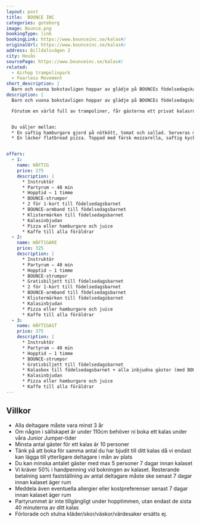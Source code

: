 ```yaml
---
layout: post
title:  BOUNCE INC
categories: goteborg
image: Bounce.png
bookingType: link
bookingLink: https://www.bounceinc.se/kalas#/
originalUrl: https://www.bounceinc.se/kalas#/
address: Billdalsvägen 2
city: Hovås
sourcePage: https://www.bounceinc.se/kalas#/
related:
  - Airhop trampolinpark
  - Fearless Movement
short_description: |
  Barn och vuxna bokstavligen hoppar av glädje på BOUNCEs födelsedagskalas! Från Free Jump-området till Big Bag, Slam Dunk och Dodgeball – detta är en ny nivå av utmaning för dig som vill uppleva en adrenalinfylld födelsedag.
description: |
  Barn och vuxna bokstavligen hoppar av glädje på BOUNCEs födelsedagskalas! Från Free Jump-området till Big Bag, Slam Dunk och Dodgeball – detta är en ny nivå av utmaning för dig som vill uppleva en adrenalinfylld födelsedag.

  Förutom en värld full av trampoliner, får gästerna ett privat kalasrum, god mat och en egen fantastisk kalasvärd som ser till att alla har en oförglömlig tid. För ett säkert och roligt kalas på BOUNCE måste alla deltagare vara över 3 år.


  Du väljer mellan:
  * En saftig hamburgare gjord på nötkött, tomat och sallad. Serveras med pommes frites och senap, ketchup och chilimayo som dipping sås.
  * En läcker flatbread pizza. Toppad med färsk mozzarella, saftig kyckling och tomater (finns även som vegetarisk alternativ)


offers:
  - 1:
    name: HÄFTIG
    price: 275
    description: |
      * Instruktör
      * Partyrum – 40 min
      * Hopptid – 1 timme
      * BOUNCE-strumpor
      * 2 för 1-kort till födelsedagsbarnet
      * BOUNCE-armband till födelsedagsbarnet
      * Klistermärken till födelsedagsbarnet
      * Kalasinbjudan
      * Pizza eller hamburgare och juice
      * Kaffe till alla föräldrar
  - 2:
    name: HÄFTIGARE
    price: 325
    description: |
      * Instruktör
      * Partyrum – 40 min
      * Hopptid – 1 timme
      * BOUNCE-strumpor
      * Gratisbiljett till födelsedagsbarnet
      * 2 för 1-kort till födelsedagsbarnet
      * BOUNCE-armband till födelsedagsbarnet
      * Klistermärken till födelsedagsbarnet
      * Kalasinbjudan
      * Pizza eller hamburgare och juice
      * Kaffe till alla föräldrar
  - 3:
    name: HÄFTIGAST
    price: 375
    description: |
      * Instruktör
      * Partyrum – 40 min
      * Hopptid – 1 timme
      * BOUNCE-strumpor
      * Gratisbiljett till födelsedagsbarnet
      * Kalasbox till födelsedagsbarnet + alla inbjudna gäster (med BOUNCE-armband, klistermärken, ballong, godispåse, 2 för 1-kort)
      * Kalasinbjudan
      * Pizza eller hamburgare och juice
      * Kaffe till alla föräldrar    
---
```

## Villkor
* Alla deltagare måste vara minst 3 år
* Om någon i sällskapet är under 110cm behöver ni boka ett kalas under våra Junior Jumper-tider
* Minsta antal gäster för ett kalas är 10 personer
* Tänk på att boka för samma antal du har bjudit till ditt kalas då vi endast kan lägga till ytterligare deltagare i mån av plats
* Du kan minska antalet gäster med max 5 personer 7 dagar innan kalaset
* Vi kräver 50% i handpenning vid bokningen av kalaset. Resterande betalning samt fastställning av antal deltagare måste ske senast 7 dagar innan kalaset äger rum
* Meddela även eventuella allergier eller kostpreferenser senast 7 dagar innan kalaset äger rum
* Partyrummet är inte tillgängligt under hopptimmen, utan endast de sista 40 minuterna av ditt kalas
* Förlorade och stulna kläder/skor/väskor/värdesaker ersätts ej.
